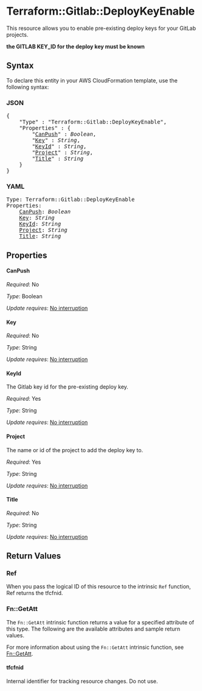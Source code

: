 # Terraform::Gitlab::DeployKeyEnable

This resource allows you to enable pre-existing deploy keys for your GitLab projects.

**the GITLAB KEY_ID for the deploy key must be known**

## Syntax

To declare this entity in your AWS CloudFormation template, use the following syntax:

### JSON

<pre>
{
    "Type" : "Terraform::Gitlab::DeployKeyEnable",
    "Properties" : {
        "<a href="#canpush" title="CanPush">CanPush</a>" : <i>Boolean</i>,
        "<a href="#key" title="Key">Key</a>" : <i>String</i>,
        "<a href="#keyid" title="KeyId">KeyId</a>" : <i>String</i>,
        "<a href="#project" title="Project">Project</a>" : <i>String</i>,
        "<a href="#title" title="Title">Title</a>" : <i>String</i>
    }
}
</pre>

### YAML

<pre>
Type: Terraform::Gitlab::DeployKeyEnable
Properties:
    <a href="#canpush" title="CanPush">CanPush</a>: <i>Boolean</i>
    <a href="#key" title="Key">Key</a>: <i>String</i>
    <a href="#keyid" title="KeyId">KeyId</a>: <i>String</i>
    <a href="#project" title="Project">Project</a>: <i>String</i>
    <a href="#title" title="Title">Title</a>: <i>String</i>
</pre>

## Properties

#### CanPush

_Required_: No

_Type_: Boolean

_Update requires_: [No interruption](https://docs.aws.amazon.com/AWSCloudFormation/latest/UserGuide/using-cfn-updating-stacks-update-behaviors.html#update-no-interrupt)

#### Key

_Required_: No

_Type_: String

_Update requires_: [No interruption](https://docs.aws.amazon.com/AWSCloudFormation/latest/UserGuide/using-cfn-updating-stacks-update-behaviors.html#update-no-interrupt)

#### KeyId

The Gitlab key id for the pre-existing deploy key.

_Required_: Yes

_Type_: String

_Update requires_: [No interruption](https://docs.aws.amazon.com/AWSCloudFormation/latest/UserGuide/using-cfn-updating-stacks-update-behaviors.html#update-no-interrupt)

#### Project

The name or id of the project to add the deploy key to.

_Required_: Yes

_Type_: String

_Update requires_: [No interruption](https://docs.aws.amazon.com/AWSCloudFormation/latest/UserGuide/using-cfn-updating-stacks-update-behaviors.html#update-no-interrupt)

#### Title

_Required_: No

_Type_: String

_Update requires_: [No interruption](https://docs.aws.amazon.com/AWSCloudFormation/latest/UserGuide/using-cfn-updating-stacks-update-behaviors.html#update-no-interrupt)

## Return Values

### Ref

When you pass the logical ID of this resource to the intrinsic `Ref` function, Ref returns the tfcfnid.

### Fn::GetAtt

The `Fn::GetAtt` intrinsic function returns a value for a specified attribute of this type. The following are the available attributes and sample return values.

For more information about using the `Fn::GetAtt` intrinsic function, see [Fn::GetAtt](https://docs.aws.amazon.com/AWSCloudFormation/latest/UserGuide/intrinsic-function-reference-getatt.html).

#### tfcfnid

Internal identifier for tracking resource changes. Do not use.

